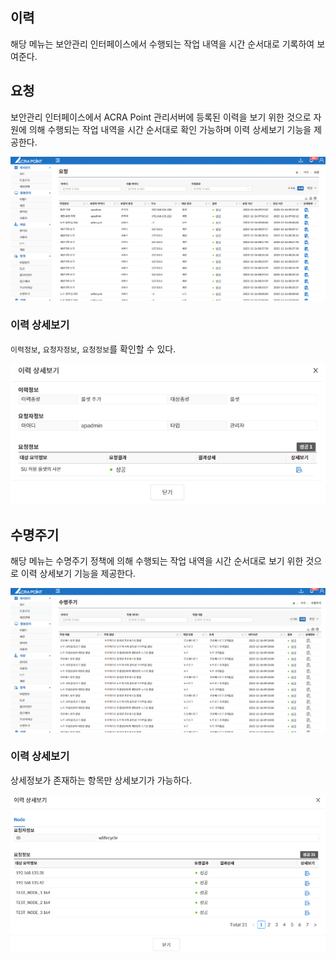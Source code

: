 ## 이력
해당 메뉴는 보안관리 인터페이스에서 수행되는 작업 내역을 시간 순서대로 기록하여 보여준다.

## 요청
보안관리 인터페이스에서 ACRA Point 관리서버에 등록된 이력을 보기 위한 것으로 자원에 의해 수행되는 작업 내역을 시간 순서대로 확인 가능하며 이력 상세보기 기능을 제공한다.

![요청 이력](image.png)

### 이력 상세보기
`이력정보`, `요청자정보`, `요청정보`를 확인할 수 있다.

![이력 상세보기](image-1.png)

## 수명주기
해당 메뉴는 수명주기 정책에 의해 수행되는 작업 내역을 시간 순서대로 보기 위한 것으로 이력 상세보기 기능을 제공한다.

![수명주기 이력](image-2.png)

### 이력 상세보기
상세정보가 존재하는 항목만 상세보기가 가능하다.

![이력 상세보기](image-3.png)